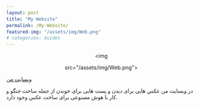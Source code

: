 ```yaml
---
layout: post
title: "My Website"
permalink: /My-Website/
featured-img: "/assets/img/Web.png"
# categories: Guides
---
```



<center>

<img 

src="/assets/img/Web.png">

</center>

<a href="mahch40.ir">وبسایت من
</a>

<body>
در وبسایت من عکس هایی برای دیدن و پست هایی برای خوندن از جمله ساخت جنگو و کار با هوش مصنوعی برای ساخت عکس وجود دارد.
</body>